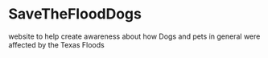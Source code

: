 # SaveTheFloodDogs
website to help create awareness about how Dogs and pets in general were affected by the Texas Floods
